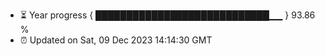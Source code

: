 - ⏳ Year progress { ████████████████████████████▁▁ } 93.86 %
- ⏰ Updated on Sat, 09 Dec 2023 14:14:30 GMT

